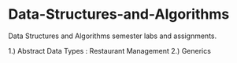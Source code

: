 # Data-Structures-and-Algorithms
Data Structures and Algorithms semester labs and assignments.

  1.) Abstract Data Types : Restaurant Management 
  2.) Generics
